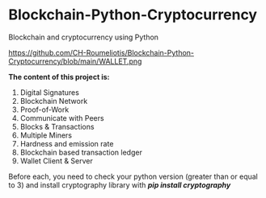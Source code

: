# Blockchain-Python-Cryptocurrency
Blockchain and cryptocurrency using Python

https://github.com/CH-Roumeliotis/Blockchain-Python-Cryptocurrency/blob/main/WALLET.png

<b>The content of this project is: </b>
  1. Digital Signatures
  2. Blockchain Network
  3. Proof-of-Work
  4. Communicate with Peers
  5. Blocks & Transactions
  6. Multiple Miners
  7. Hardness and emission rate
  8. Blockchain based transaction ledger
  9. Wallet Client & Server
 
 Before each, you need to check your python version (greater than or equal to 3) and install cryptography library with <b><i>pip install cryptography</i></b>
